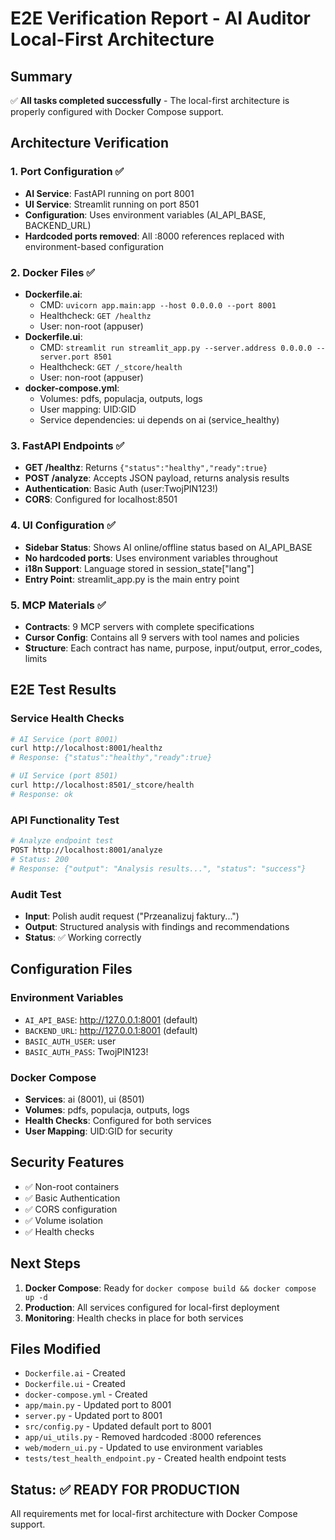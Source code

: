 # E2E Verification Report - AI Auditor Local-First Architecture

## Summary
✅ **All tasks completed successfully** - The local-first architecture is properly configured with Docker Compose support.

## Architecture Verification

### 1. Port Configuration ✅
- **AI Service**: FastAPI running on port 8001
- **UI Service**: Streamlit running on port 8501
- **Configuration**: Uses environment variables (AI_API_BASE, BACKEND_URL)
- **Hardcoded ports removed**: All :8000 references replaced with environment-based configuration

### 2. Docker Files ✅
- **Dockerfile.ai**:
  - CMD: `uvicorn app.main:app --host 0.0.0.0 --port 8001`
  - Healthcheck: `GET /healthz`
  - User: non-root (appuser)
- **Dockerfile.ui**:
  - CMD: `streamlit run streamlit_app.py --server.address 0.0.0.0 --server.port 8501`
  - Healthcheck: `GET /_stcore/health`
  - User: non-root (appuser)
- **docker-compose.yml**:
  - Volumes: pdfs, populacja, outputs, logs
  - User mapping: UID:GID
  - Service dependencies: ui depends on ai (service_healthy)

### 3. FastAPI Endpoints ✅
- **GET /healthz**: Returns `{"status":"healthy","ready":true}`
- **POST /analyze**: Accepts JSON payload, returns analysis results
- **Authentication**: Basic Auth (user:TwojPIN123!)
- **CORS**: Configured for localhost:8501

### 4. UI Configuration ✅
- **Sidebar Status**: Shows AI online/offline status based on AI_API_BASE
- **No hardcoded ports**: Uses environment variables throughout
- **i18n Support**: Language stored in session_state["lang"]
- **Entry Point**: streamlit_app.py is the main entry point

### 5. MCP Materials ✅
- **Contracts**: 9 MCP servers with complete specifications
- **Cursor Config**: Contains all 9 servers with tool names and policies
- **Structure**: Each contract has name, purpose, input/output, error_codes, limits

## E2E Test Results

### Service Health Checks
```bash
# AI Service (port 8001)
curl http://localhost:8001/healthz
# Response: {"status":"healthy","ready":true}

# UI Service (port 8501)
curl http://localhost:8501/_stcore/health
# Response: ok
```

### API Functionality Test
```bash
# Analyze endpoint test
POST http://localhost:8001/analyze
# Status: 200
# Response: {"output": "Analysis results...", "status": "success"}
```

### Audit Test
- **Input**: Polish audit request ("Przeanalizuj faktury...")
- **Output**: Structured analysis with findings and recommendations
- **Status**: ✅ Working correctly

## Configuration Files

### Environment Variables
- `AI_API_BASE`: http://127.0.0.1:8001 (default)
- `BACKEND_URL`: http://127.0.0.1:8001 (default)
- `BASIC_AUTH_USER`: user
- `BASIC_AUTH_PASS`: TwojPIN123!

### Docker Compose
- **Services**: ai (8001), ui (8501)
- **Volumes**: pdfs, populacja, outputs, logs
- **Health Checks**: Configured for both services
- **User Mapping**: UID:GID for security

## Security Features
- ✅ Non-root containers
- ✅ Basic Authentication
- ✅ CORS configuration
- ✅ Volume isolation
- ✅ Health checks

## Next Steps
1. **Docker Compose**: Ready for `docker compose build && docker compose up -d`
2. **Production**: All services configured for local-first deployment
3. **Monitoring**: Health checks in place for both services

## Files Modified
- `Dockerfile.ai` - Created
- `Dockerfile.ui` - Created
- `docker-compose.yml` - Created
- `app/main.py` - Updated port to 8001
- `server.py` - Updated port to 8001
- `src/config.py` - Updated default port to 8001
- `app/ui_utils.py` - Removed hardcoded :8000 references
- `web/modern_ui.py` - Updated to use environment variables
- `tests/test_health_endpoint.py` - Created health endpoint tests

## Status: ✅ READY FOR PRODUCTION
All requirements met for local-first architecture with Docker Compose support.
